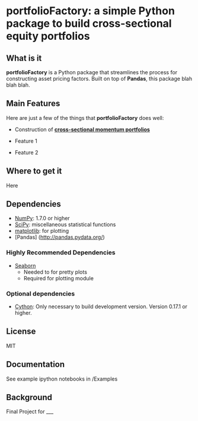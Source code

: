 
# portfolioFactory: a simple Python package to build cross-sectional equity portfolios

## What is it

**portfolioFactory** is a Python package that streamlines the process for constructing asset pricing factors.
Built on top of **Pandas**, this package blah blah blah.


## Main Features
Here are just a few of the things that **portfolioFactory** does well:

  - Construction of [**cross-sectional momentum portfolios**][momentum] 

  - Feature 1
  
  - Feature 2


   [momentum]: http://faculty.chicagobooth.edu/tobias.moskowitz/research/JF_12021_TMcomments.pdf

## Where to get it
Here

## Dependencies
- [NumPy](http://www.numpy.org): 1.7.0 or higher
- [SciPy](http://www.scipy.org): miscellaneous statistical functions
- [matplotlib](http://matplotlib.sourceforge.net/): for plotting
- [Pandas] (http://pandas.pydata.org/)

### Highly Recommended Dependencies
- [Seaborn](https://github.com/pydata/numexpr)
   - Needed to for pretty plots
   - Required for plotting module 

### Optional dependencies
- [Cython](http://www.cython.org): Only necessary to build development version. Version 0.17.1 or higher.

## License
MIT

## Documentation

See example ipython notebooks in /Examples

## Background

Final Project for ___


